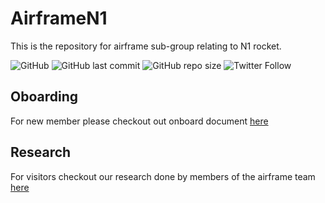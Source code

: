 # AirframeN1

This is the repository for airframe sub-group relating to N1 rocket.

![GitHub](https://img.shields.io/github/license/nakujaproject/airframeN1) ![GitHub last commit](https://img.shields.io/github/last-commit/nakujaproject/airframeN1) ![GitHub repo size](https://img.shields.io/github/repo-size/nakujaproject/airframeN1) ![Twitter Follow](https://img.shields.io/twitter/follow/Nakuja6?style=social)

## Oboarding

For new member please checkout out onboard document [here](Onboarding/newEmployee.md)

## Research

For visitors checkout our research done by members of the airframe team [here](Research/)
